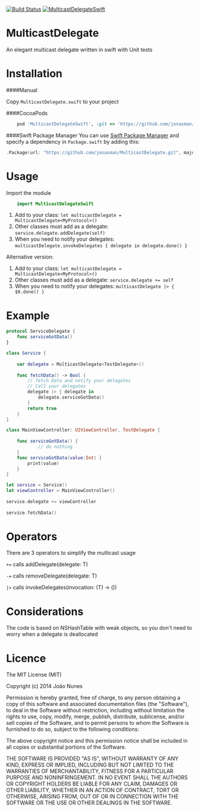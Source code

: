 [![Build Status](https://travis-ci.org/jonasman/MulticastDelegate.svg?branch=master)](https://travis-ci.org/jonasman/MulticastDelegate)
[![MulticastDelegateSwift](https://img.shields.io/cocoapods/v/MulticastDelegateSwift.svg)]()
# MulticastDelegate
An elegant multicast delegate written in swift with Unit tests

Installation
============

####Manual

Copy `MulticastDelegate.swift` to your project

####CocoaPods
```ruby
	pod 'MulticastDelegateSwift', :git => 'https://github.com/jonasman/MulticastDelegate.git', :branch => 'master'
```
####Swift Package Manager
You can use [Swift Package Manager](https://swift.org/package-manager/) and specify a dependency in `Package.swift` by adding this:
```swift
.Package(url: "https://github.com/jonasman/MulticastDelegate.git", majorVersion: 2)
```

Usage
============
Import the module
```swift
	import MulticastDelegateSwift
```

1. Add to your class: `let multicastDelegate = MulticastDelegate<MyProtocol>()`
2. Other classes must add as a delegate: `service.delegate.addDelegate(self)`
3. When you need to notify your delegates: `multicastDelegate.invokeDelegates { delegate in delegate.done() }`

Alternative version:

1. Add to your class: `let multicastDelegate = MulticastDelegate<MyProtocol>()`
2. Other classes must add as a delegate: `service.delegate += self`
3. When you need to notify your delegates: `multicastDelegate |> { $0.done() }`


Example
===========
```swift
protocol ServiceDelegate {
	func serviceGotData()
}

class Service {
	
	var delegate = MulticastDelegate<TestDelegate>()
	
	func fetchData() -> Bool {
		// fetch Data and notify your delegates
		// Call your delegates 
		delegate |> { delegate in
			delegate.serviceGotData()
		}
		return true
	}
}
```    
```swift
class MainViewController: UIViewController, TestDelegate {
	
	func serviceGotData() {
	    	// do nothing
	}
	func serviceGotData(value:Int) {
		print(value)
	}
}
```
```swift
let service = Service()
let viewController = MainViewController()
		
service.delegate += viewController
		
service.fetchData()
```    

Operators
============
There are 3 operators to simplify the multicast usage

`+=` calls addDelegate(delegate: T)

`-=` calls removeDelegate(delegate: T)

`|>` calls invokeDelegates(invocation: (T) -> ())


Considerations
============
The code is based on NSHashTable with weak objects, so you don't need to worry when a delegate is deallocated

Licence
============
        
The MIT License (MIT)

Copyright (c) 2014 João Nunes

Permission is hereby granted, free of charge, to any person obtaining a copy of
this software and associated documentation files (the "Software"), to deal in
the Software without restriction, including without limitation the rights to
use, copy, modify, merge, publish, distribute, sublicense, and/or sell copies of
the Software, and to permit persons to whom the Software is furnished to do so,
subject to the following conditions:

The above copyright notice and this permission notice shall be included in all
copies or substantial portions of the Software.

THE SOFTWARE IS PROVIDED "AS IS", WITHOUT WARRANTY OF ANY KIND, EXPRESS OR
IMPLIED, INCLUDING BUT NOT LIMITED TO THE WARRANTIES OF MERCHANTABILITY, FITNESS
FOR A PARTICULAR PURPOSE AND NONINFRINGEMENT. IN NO EVENT SHALL THE AUTHORS OR
COPYRIGHT HOLDERS BE LIABLE FOR ANY CLAIM, DAMAGES OR OTHER LIABILITY, WHETHER
IN AN ACTION OF CONTRACT, TORT OR OTHERWISE, ARISING FROM, OUT OF OR IN
CONNECTION WITH THE SOFTWARE OR THE USE OR OTHER DEALINGS IN THE SOFTWARE.
